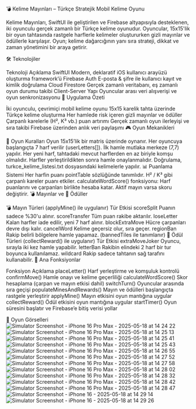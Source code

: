 💣 Kelime Mayınları – Türkçe Stratejik Mobil Kelime Oyunu

Kelime Mayınları, SwiftUI ile geliştirilen ve Firebase altyapısıyla desteklenen, iki oyunculu gerçek zamanlı bir Türkçe kelime oyunudur. Oyuncular, 15x15'lik bir oyun tahtasında rastgele harflerle kelimeler oluştururken gizli mayınlar ve ödüllerle karşılaşır. Oyun; kelime dağarcığının yanı sıra strateji, dikkat ve zaman yönetimini bir araya getirir.

🛠️ Teknolojiler

Teknoloji	Açıklama
SwiftUI	Modern, deklaratif iOS kullanıcı arayüzü oluşturma framework’ü
Firebase Auth	E-posta & şifre ile kullanıcı kayıt ve kimlik doğrulama
Cloud Firestore	Gerçek zamanlı veritabanı, eş zamanlı oyun durumu takibi
Client-Server Yapı	Oyuncular arası veri alışverişi ve oyun senkronizasyonu
📱 Uygulama Özeti

İki oyunculu, çevrimiçi mobil kelime oyunu
15x15 karelik tahta üzerinde Türkçe kelime oluşturma
Her hamlede risk içeren gizli mayınlar ve ödüller
Çarpanlı karelerle (H², K³ vb.) puan artırımı
Gerçek zamanlı oyun ilerleyişi ve sıra takibi
Firebase üzerinden anlık veri paylaşımı
🎮 Oyun Mekanikleri

🎯 Oyun Kuralları
Oyun 15x15’lik bir matris üzerinde oynanır.
Her oyuncuya başlangıçta 7 harf verilir (userLetters[]).
İlk hamle mutlaka merkeze (7,7) yapılır.
Her yeni harf, tahtadaki mevcut harflerden en az biriyle komşu olmalıdır.
Harfler yerleştirildikten sonra hamle onaylanmalıdır.
Doğrulama, turkce_kelime_listesi.txt dosyasındaki kelimelerle yapılır.
📊 Puanlama Sistemi
Her harfin puanı pointTable sözlüğünde tanımlıdır.
H² / K³ gibi çarpanlı kareler puanı etkiler.
calculateWordScore() fonksiyonu:
Harf puanlarını ve çarpanları birlikte hesaba katar.
Aktif mayın varsa skoru değiştirir.
💣 Mayınlar ve 🎁 Ödüller

💣 Mayın Türleri (applyMine() ile uygulanır)
Tür	Etkisi
scoreSplit	Puanın sadece %30'u alınır.
scoreTransfer	Tüm puan rakibe aktarılır.
loseLetter	Kalan harfler iade edilir, yeni 7 harf alınır.
blockExtraMove	Hücre çarpanları devre dışı kalır.
cancelWord	Kelime geçersiz olur, sıra geçer.
regionBan	Rakip belirli bölgelere hamle yapamaz. (bannedTiles ile tanımlanır)
🎁 Ödül Türleri (collectReward() ile uygulanır)
Tür	Etkisi
extraMoveJoker	Oyuncu, sırayla iki kez hamle yapabilir.
letterBan	Rakibin elindeki 2 harf bir tur boyunca kullanılamaz.
wildcard	Rakip sadece tahtanın sağ tarafını kullanabilir.
🧠 Ana Fonksiyonlar

Fonksiyon	Açıklama
placeLetter()	Harf yerleştirme ve komşuluk kontrolü
confirmMove()	Hamle onayı ve kelime geçerliliği
calculateWordScore()	Skor hesaplama (çarpan ve mayın etkisi dahil)
switchTurn()	Oyuncular arasında sıra geçişi
populateMinesAndRewards()	Mayın ve ödülleri başlangıçta rastgele yerleştirir
applyMine()	Mayın etkisini oyun mantığına uygular
collectReward()	Ödül etkisini oyun mantığına uygular
startTimer()	Oyun süresini başlatır ve Firebase’e bitiş verisi yollar

📸 Oyun Görselleri
![Simulator Screenshot - iPhone 16 Pro Max - 2025-05-18 at 14 24 22](https://github.com/user-attachments/assets/b5a048e7-18d5-4985-a6ba-7ccf5ec4ae54)
![Simulator Screenshot - iPhone 16 Pro Max - 2025-05-18 at 14 25 13](https://github.com/user-attachments/assets/a9ebbbf4-a736-4757-a725-ee5d2b054a3b)
![Simulator Screenshot - iPhone 16 Pro Max - 2025-05-18 at 14 25 41](https://github.com/user-attachments/assets/938e4118-8b33-4032-8f69-648a627ecae7)
![Simulator Screenshot - iPhone 16 Pro Max - 2025-05-18 at 14 25 43](https://github.com/user-attachments/assets/9c01598b-1793-4154-8556-189ec15145bb)
![Simulator Screenshot - iPhone 16 Pro Max - 2025-05-18 at 14 26 55](https://github.com/user-attachments/assets/edf9b581-58a5-4a5a-999f-d212a0bb22cc)
![Simulator Screenshot - iPhone 16 Pro Max - 2025-05-18 at 14 27 52](https://github.com/user-attachments/assets/d5be81c0-36a6-46b1-86b6-227aa8c77c95)
![Simulator Screenshot - iPhone 16 Pro Max - 2025-05-18 at 14 27 58](https://github.com/user-attachments/assets/baad6d3b-d775-4e9a-a703-0036ae60593d)
![Simulator Screenshot - iPhone 16 Pro Max - 2025-05-18 at 14 28 02](https://github.com/user-attachments/assets/1e1b4da9-5778-41a2-a7d7-8be94bd81693)
![Simulator Screenshot - iPhone 16 Pro Max - 2025-05-18 at 14 28 32](https://github.com/user-attachments/assets/b5bee451-51a4-46df-a4cb-34806b8d7317)
![Simulator Screenshot - iPhone 16 Pro Max - 2025-05-18 at 14 28 42](https://github.com/user-attachments/assets/2fc659ff-97a2-47b0-aff6-bbc607cdf215)
![Simulator Screenshot - iPhone 16 Pro Max - 2025-05-18 at 14 28 47](https://github.com/user-attachments/assets/4536943c-aaa3-43bf-a9e4-51246a96efa8)
![Simulator Screenshot - iPhone 16 - 2025-05-18 at 14 29 14](https://github.com/user-attachments/assets/80c23b5f-e4ed-467c-93f5-479c7fc7ecfc)
![Simulator Screenshot - iPhone 16 - 2025-05-18 at 14 29 26](https://github.com/user-attachments/assets/292019e7-667d-4d3f-94a1-cace0c7f8595)

